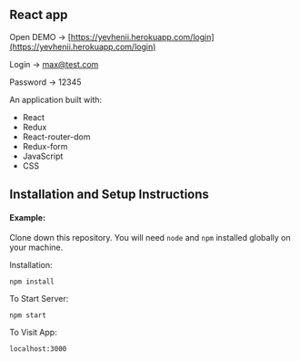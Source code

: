 ## React app

Open DEMO -> [https://yevhenii.herokuapp.com/login](https://yevhenii.herokuapp.com/login)<br />

Login -> max@test.com

Password -> 12345

An application  built with:
- React
- Redux
- React-router-dom
- Redux-form 
- JavaScript 
- CSS

## Installation and Setup Instructions

#### Example:  

Clone down this repository. You will need `node` and `npm` installed globally on your machine.  

Installation:

`npm install`  

To Start Server:

`npm start`  

To Visit App:

`localhost:3000` 
